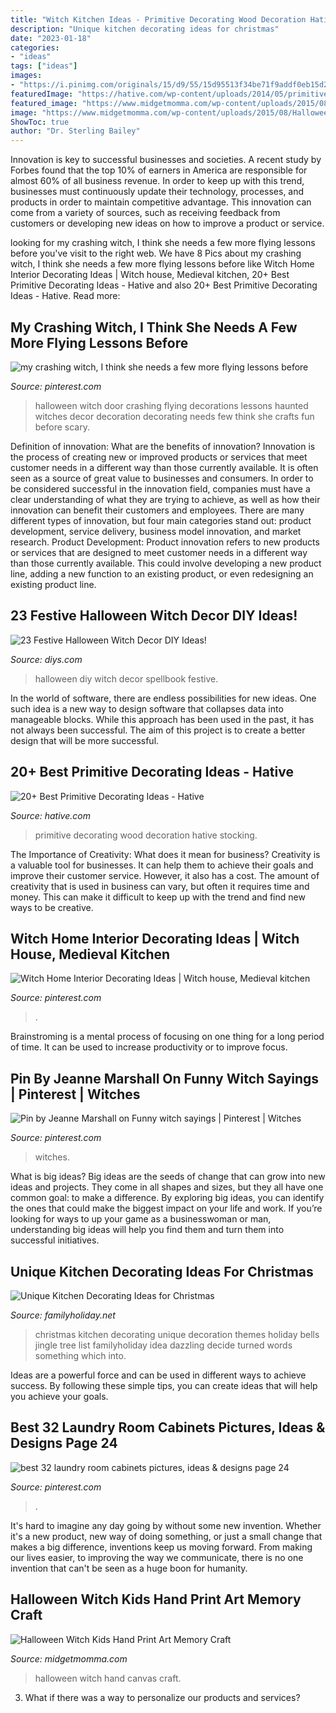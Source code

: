 ```yaml
---
title: "Witch Kitchen Ideas - Primitive Decorating Wood Decoration Hative Stocking"
description: "Unique kitchen decorating ideas for christmas"
date: "2023-01-18"
categories:
- "ideas"
tags: ["ideas"]
images:
- "https://i.pinimg.com/originals/15/d9/55/15d95513f34be71f9addf0eb15d28bc0.jpg"
featuredImage: "https://hative.com/wp-content/uploads/2014/05/primitive-decorating-ideas/14-primitive-wood-stocking-decoration.jpg"
featured_image: "https://www.midgetmomma.com/wp-content/uploads/2015/08/Halloween-Witch-Kids-Hand-Print-Art-canvas-.jpg"
image: "https://www.midgetmomma.com/wp-content/uploads/2015/08/Halloween-Witch-Kids-Hand-Print-Art-canvas-.jpg"
ShowToc: true
author: "Dr. Sterling Bailey"
---
```



Innovation is key to successful businesses and societies. A recent study by Forbes found that the top 10% of earners in America are responsible for almost 60% of all business revenue. In order to keep up with this trend, businesses must continuously update their technology, processes, and products in order to maintain competitive advantage. This innovation can come from a variety of sources, such as receiving feedback from customers or developing new ideas on how to improve a product or service.

	

		
looking for my crashing witch, I think she needs a few more flying lessons before you've visit to the right web. We have 8 Pics about my crashing witch, I think she needs a few more flying lessons before like Witch Home Interior Decorating Ideas | Witch house, Medieval kitchen, 20+ Best Primitive Decorating Ideas - Hative and also 20+ Best Primitive Decorating Ideas - Hative. Read more:
		
    
## My Crashing Witch, I Think She Needs A Few More Flying Lessons Before

<img loading=lazy src="https://i.pinimg.com/originals/15/d9/55/15d95513f34be71f9addf0eb15d28bc0.jpg" onerror="this.onerror=null;this.src='https://tse2.mm.bing.net/th?id=OIP.NudYyRg9yzNq6CgxyRrfwgHaJ4&amp;pid=15.1';" alt="my crashing witch, I think she needs a few more flying lessons before">

_Source: pinterest.com_

>halloween witch door crashing flying decorations lessons haunted witches decor decoration decorating needs few think she crafts fun before scary. 

	

Definition of innovation: What are the benefits of innovation?
Innovation is the process of creating new or improved products or services that meet customer needs in a different way than those currently available. It is often seen as a source of great value to businesses and consumers. In order to be considered successful in the innovation field, companies must have a clear understanding of what they are trying to achieve, as well as how their innovation can benefit their customers and employees. There are many different types of innovation, but four main categories stand out: product development, service delivery, business model innovation, and market research. Product Development: Product innovation refers to new products or services that are designed to meet customer needs in a different way than those currently available. This could involve developing a new product line, adding a new function to an existing product, or even redesigning an existing product line.

    
## 23 Festive Halloween Witch Decor DIY Ideas!

<img loading=lazy src="https://cdn.diys.com/wp-content/uploads/2016/10/DIY-Halloween-Spellbook.jpg" onerror="this.onerror=null;this.src='https://tse3.mm.bing.net/th?id=OIP.cbB3A5nY9Df_z3GFMs7fEwHaJ4&amp;pid=15.1';" alt="23 Festive Halloween Witch Decor DIY Ideas!">

_Source: diys.com_

>halloween diy witch decor spellbook festive. 

	

In the world of software, there are endless possibilities for new ideas. One such idea is a new way to design software that collapses data into manageable blocks. While this approach has been used in the past, it has not always been successful. The aim of this project is to create a better design that will be more successful.

    
## 20+ Best Primitive Decorating Ideas - Hative

<img loading=lazy src="https://hative.com/wp-content/uploads/2014/05/primitive-decorating-ideas/14-primitive-wood-stocking-decoration.jpg" onerror="this.onerror=null;this.src='https://tse4.mm.bing.net/th?id=OIP.hZyKIhr29wj86_Auu7lT9wHaNn&amp;pid=15.1';" alt="20+ Best Primitive Decorating Ideas - Hative">

_Source: hative.com_

>primitive decorating wood decoration hative stocking. 

	

The Importance of Creativity: What does it mean for business?
Creativity is a valuable tool for businesses. It can help them to achieve their goals and improve their customer service. However, it also has a cost. The amount of creativity that is used in business can vary, but often it requires time and money. This can make it difficult to keep up with the trend and find new ways to be creative.

    
## Witch Home Interior Decorating Ideas | Witch House, Medieval Kitchen

<img loading=lazy src="https://i.pinimg.com/736x/df/e0/6a/dfe06a303ead43a345a7984de1e3f4c8.jpg" onerror="this.onerror=null;this.src='https://tse1.mm.bing.net/th?id=OIP._-ZRY_jdH1jMt8wngnUPVgAAAA&amp;pid=15.1';" alt="Witch Home Interior Decorating Ideas | Witch house, Medieval kitchen">

_Source: pinterest.com_

>. 

	

Brainstroming is a mental process of focusing on one thing for a long period of time. It can be used to increase productivity or to improve focus.

    
## Pin By Jeanne Marshall On Funny Witch Sayings | Pinterest | Witches

<img loading=lazy src="https://s-media-cache-ak0.pinimg.com/600x315/8a/8d/9d/8a8d9db3e9849d6485e268798147aede.jpg" onerror="this.onerror=null;this.src='https://tse2.mm.bing.net/th?id=OIP.Fg4cGmvEHBZjsSD6zXNWjAHaD4&amp;pid=15.1';" alt="Pin by Jeanne Marshall on Funny witch sayings | Pinterest | Witches">

_Source: pinterest.com_

>witches. 

	

What is big ideas?
Big ideas are the seeds of change that can grow into new ideas and projects. They come in all shapes and sizes, but they all have one common goal: to make a difference. By exploring big ideas, you can identify the ones that could make the biggest impact on your life and work. If you’re looking for ways to up your game as a businesswoman or man, understanding big ideas will help you find them and turn them into successful initiatives.

    
## Unique Kitchen Decorating Ideas For Christmas

<img loading=lazy src="https://www.familyholiday.net/wp-content/uploads/2012/12/Unique-Kitchen-Decorating-Ideas-for-Christmas_04.jpg" onerror="this.onerror=null;this.src='https://tse2.mm.bing.net/th?id=OIP.LmRYnXXZlgDVQOX6p8vjhAHaLG&amp;pid=15.1';" alt="Unique Kitchen Decorating Ideas for Christmas">

_Source: familyholiday.net_

>christmas kitchen decorating unique decoration themes holiday bells jingle tree list familyholiday idea dazzling decide turned words something which into. 

	

Ideas are a powerful force and can be used in different ways to achieve success. By following these simple tips, you can create ideas that will help you achieve your goals.

    
## Best 32 Laundry Room Cabinets Pictures, Ideas &amp; Designs Page 24

<img loading=lazy src="https://i.pinimg.com/originals/ce/da/82/ceda82ece08b33646a074e876fb8d167.jpg" onerror="this.onerror=null;this.src='https://tse2.mm.bing.net/th?id=OIP.0sLBWHBpTrCW7OKt3WoBaAHaLC&amp;pid=15.1';" alt="best 32 laundry room cabinets pictures, ideas &amp; designs page 24">

_Source: pinterest.com_

>. 

	

It's hard to imagine any day going by without some new invention. Whether it's a new product, new way of doing something, or just a small change that makes a big difference, inventions keep us moving forward. From making our lives easier, to improving the way we communicate, there is no one invention that can't be seen as a huge boon for humanity.

    
## Halloween Witch Kids Hand Print Art Memory Craft

<img loading=lazy src="https://www.midgetmomma.com/wp-content/uploads/2015/08/Halloween-Witch-Kids-Hand-Print-Art-canvas-.jpg" onerror="this.onerror=null;this.src='https://tse1.mm.bing.net/th?id=OIP.27UCiRMm0LZi3hekwMbUGAHaKT&amp;pid=15.1';" alt="Halloween Witch Kids Hand Print Art Memory Craft">

_Source: midgetmomma.com_

>halloween witch hand canvas craft. 

	

3. What if there was a way to personalize our products and services?

